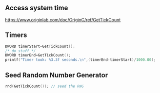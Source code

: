 ## Access system time
https://www.originlab.com/doc/OriginC/ref/GetTickCount

## Timers

```c
DWORD timerStart=GetTickCount();
/* do stuff */
DWORD timerEnd=GetTickCount();
printf("Timer took: %3.3f seconds.\n",(timerEnd-timerStart)/1000.00);
```

## Seed Random Number Generator
```c
rnd(GetTickCount()); // seed the RNG
```

